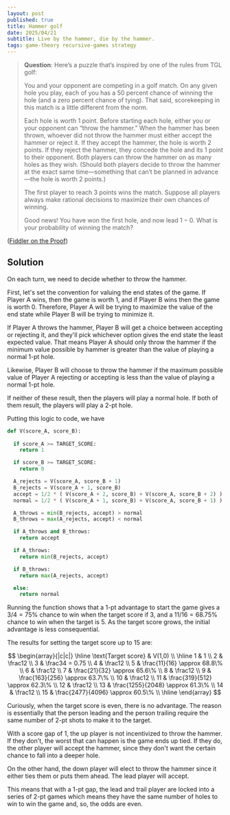 ```yaml
---
layout: post
published: true
title: Hammer golf
date: 2025/04/21
subtitle: Live by the hammer, die by the hammer.
tags: game-theory recursive-games strategy
---
```


>**Question**: Here’s a puzzle that’s inspired by one of the rules from TGL golf:
>
>You and your opponent are competing in a golf match. On any given hole you play, each of you has a $50$ percent chance of winning the hole (and a zero percent chance of tying). That said, scorekeeping in this match is a little different from the norm.
>
>Each hole is worth $1$ point. Before starting each hole, either you or your opponent can “throw the hammer.” When the hammer has been thrown, whoever did not throw the hammer must either accept the hammer or reject it. If they accept the hammer, the hole is worth $2$ points. If they reject the hammer, they concede the hole and its $1$ point to their opponent. Both players can throw the hammer on as many holes as they wish. (Should both players decide to throw the hammer at the exact same time—something that can’t be planned in advance—the hole is worth $2$ points.)
>
>The first player to reach $3$ points wins the match. Suppose all players always make rational decisions to maximize their own chances of winning.
>
>Good news! You have won the first hole, and now lead $1-0.$ What is your probability of winning the match?

<!--more-->

([Fiddler on the Proof](https://thefiddler.substack.com/p/can-you-throw-the-hammer))

## Solution

On each turn, we need to decide whether to throw the hammer.

First, let's set the convention for valuing the end states of the game. If Player A wins, then the game is worth $1,$ and if Player B wins then the game is worth $0.$ Therefore, Player A will be trying to maximize the value of the end state while Player B will be trying to minimize it.

If Player A throws the hammer, Player B will get a choice between accepting or rejecting it, and they'll pick whichever option gives the end state the least expected value. That means Player A should only throw the hammer if the minimum value possible by hammer is greater than the value of playing a normal $1$-pt hole.

Likewise, Player B will choose to throw the hammer if the maximum possible value of Player A rejecting or accepting is less than the value of playing a normal $1$-pt hole.

If neither of these result, then the players will play a normal hole. If both of them result, the players will play a $2$-pt hole.

Putting this logic to code, we have

```python
def V(score_A, score_B):
  
  if score_A >= TARGET_SCORE:
    return 1

  if score_B >= TARGET_SCORE:
    return 0

  A_rejects = V(score_A, score_B + 1)
  B_rejects = V(score_A + 1, score_B)
  accept = 1/2 * ( V(score_A + 2, score_B) + V(score_A, score_B + 2) )
  normal = 1/2 * ( V(score_A + 1, score_B) + V(score_A, score_B + 1) )

  A_throws = min(B_rejects, accept) > normal
  B_throws = max(A_rejects, accept) < normal

  if A_throws and B_throws:
    return accept

  if A_throws:
    return min(B_rejects, accept)

  if B_throws:
    return max(A_rejects, accept)

  else:
    return normal

```

Running the function shows that a $1$-pt advantage to start the game gives a $3/4 = 75\%$ chance to win when the target score if $3$, and a $11/16 = 68.75\%$ chance to win when the target is $5.$ As the target score grows, the initial advantage is less consequential. 

The results for setting the target score up to $15$ are:

$$
\begin{array}{|c|c|} \hline
 \text{Target score} & V(1,0) \\ \hline
 1 & 1 \\
 2 & \frac12 \\
 3 & \frac34 = 0.75 \\
 4 & \frac12 \\
 5 & \frac{11}{16} \approx 68.8\% \\
 6 & \frac12 \\
 7 & \frac{21}{32} \approx 65.6\% \\
 8 & \frac12 \\
 9 & \frac{163}{256} \approx 63.7\% \\
 10 & \frac12 \\
 11 & \frac{319}{512} \approx 62.3\% \\
 12 & \frac12 \\
 13 & \frac{1255}{2048} \approx 61.3\% \\
 14 & \frac12 \\
 15 & \frac{2477}{4096} \approx 60.5\% \\ \hline
\end{array}
$$

Curiously, when the target score is even, there is no advantage. The reason is essentially that the person leading and the person trailing require the same number of $2$-pt shots to make it to the target. 

With a score gap of $1$, the up player is not incentivized to throw the hammer. If they don't, the worst that can happen is the game ends up tied. If they do, the other player will accept the hammer, since they don't want the certain chance to fall into a deeper hole. 

On the other hand, the down player will elect to throw the hammer since it either ties them or puts them ahead. The lead player will accept.

This means that with a $1$-pt gap, the lead and trail player are locked into a series of $2$-pt games which means they have the same number of holes to win to win the game and, so, the odds are even.
